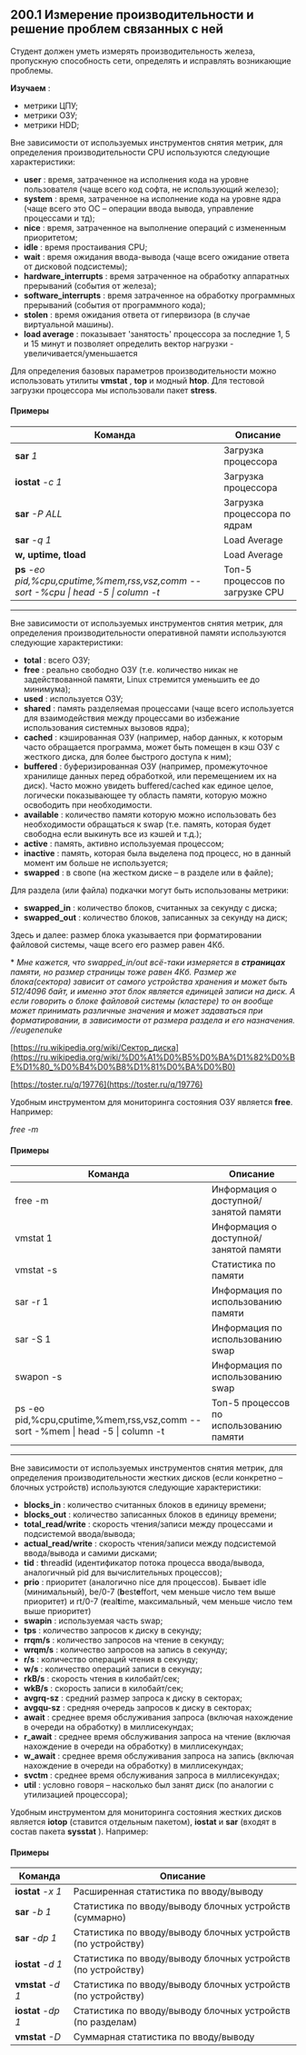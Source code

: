 ## 200.1 Измерение производительности и решение проблем связанных с ней

Студент должен уметь измерять производительность железа, пропускную способность сети, определять и исправлять возникающие проблемы.

**Изучаем** :

- метрики ЦПУ;
- метрики ОЗУ;
- метрики HDD;

Вне зависимости от используемых инструментов снятия метрик, для определения производительности CPU используются следующие характеристики:

- **user** : время, затраченное на исполнения кода на уровне пользователя (чаще всего код софта, не использующий железо);
- **system** : время, затраченное на исполнение кода на уровне ядра (чаще всего это ОС – операции ввода вывода, управление процессами и тд);
- **nice** : время, затраченное на выполнение операций с измененным приоритетом;
- **idle** : время простаивания CPU;
- **wait** : время ожидания ввода-вывода (чаще всего ожидание ответа от дисковой подсистемы);
- **hardware_interrupts** : время затраченное на обработку аппаратных прерываний (события от железа);
- **software_interrupts** : время затраченное на обработку программных прерываний (события от программного кода);
- **stolen** : время ожидания ответа от гипервизора (в случае виртуальной машины).
- **load average** : показывает 'занятость' процессора за последние 1, 5 и 15 минут и позволяет определить вектор нагрузки - увеличивается/уменьшается

Для определения базовых параметров производительности можно использовать утилиты **vmstat** , **top** и модный **htop**. Для тестовой загрузки процессора мы использовали пакет **stress**.

#### Примеры
Команда | Описание
--- | ---
**sar** *1* | Загрузка процессора
**iostat** *-c 1*| Загрузка процессора
**sar** *-P ALL* | Загрузка процессора по ядрам
**sar** *-q 1* | Load Average
**w, uptime, tload** | Load Average
**ps** *-eo pid,%cpu,cputime,%mem,rss,vsz,comm --sort -%cpu \| head -5 \| column -t* | Топ-5 процессов по загрузке CPU

------------------------------

Вне зависимости от используемых инструментов снятия метрик, для определения производительности оперативной памяти используются следующие характеристики:

- **total** : всего ОЗУ;
- **free** : реально свободно ОЗУ (т.е. количество никак не задействованной памяти, Linux стремится уменьшить ее до минимума);
- **used** : используется ОЗУ;
- **shared** : память разделяемая процессами (чаще всего используется для взаимодействия между процессами во избежание использования системных вызовов ядра);
- **cached** : кэшированная ОЗУ (например, набор данных, к которым часто обращается программа, может быть помещен в кэш ОЗУ с жесткого диска, для более быстрого доступа к ним);
- **buffered** : буферизированная ОЗУ (например, промежуточное хранилище данных перед обработкой, или перемещением их на диск). Часто можно увидеть buffered/cached как единое целое, логически показывающее ту область памяти, которую можно освободить при необходимости.
- **available** : количество памяти которую можно использовать без необходимости обращаться к swap (т.е. память, которая будет свободна если выкинуть все из кэшей и т.д.);
- **active** : память, активно используемая процессом;
- **inactive** : память, которая была выделена под процесс, но в данный момент им больше не используется;
- **swapped** : в свопе (на жестком диске – в разделе или в файле);

Для раздела (или файла) подкачки могут быть использованы метрики:

- **swapped_in** : количество блоков, считанных за секунду с диска;
- **swapped_out** : количество блоков, записанных  за секунду на диск;

Здесь и далее: размер блока указывается при форматировании файловой системы, чаще всего его размер равен 4Кб.

\* _Мне кажется, что swapped_in/out всё-таки измеряется в **страницах** памяти, но размер страницы тоже равен 4Кб. Размер же блока(сектора) зависит от самого устройства хранения и может быть 512/4096 байт, и именно этот блок является единицей записи на диск. А если говорить о блоке файловой системы (кластере) то он вообще может принимать различные значения и может задаваться при форматировании, в зависимости от размера раздела и его назначения. //eugenenuke_

[https://ru.wikipedia.org/wiki/Сектор_диска](https://ru.wikipedia.org/wiki/%D0%A1%D0%B5%D0%BA%D1%82%D0%BE%D1%80_%D0%B4%D0%B8%D1%81%D0%BA%D0%B0)

[https://toster.ru/q/19776](https://toster.ru/q/19776)

Удобным инструментом для мониторинга состояния ОЗУ является **free**. Например:

_free -m_

#### Примеры
Команда | Описание
--- | ---
free -m | Информация о доступной/занятой памяти
vmstat 1 | Информация о доступной/занятой памяти
vmstat -s | Статистика по памяти
sar -r 1 | Информация по использованию памяти
sar -S 1 | Информация по использованию swap
swapon -s | Информация по использованию swap
ps -eo pid,%cpu,cputime,%mem,rss,vsz,comm --sort -%mem \| head -5 \| column -t | Топ-5 процессов по использованию памяти

------------------------------

Вне зависимости от используемых инструментов снятия метрик, для определения производительности жестких дисков (если конкретно – блочных устройств) используются следующие характеристики:

- **blocks_in** : количество считанных блоков в единицу времени;
- **blocks_out** : количество записанных блоков в единицу времени;
- **total_read/write** : скорость чтения/записи между процессами и подсистемой ввода/вывода;
- **actual_read/write** : скорость чтения/записи между подсистемой ввода/вывода и самими дисками;
- **tid** : **t**hread**i**d (идентификатор потока процесса ввода/вывода, аналогичный pid для вычислительных процессов);
- **prio** : приоритет (аналогично nice для процессов). Бывает idle (минимальный), be/0-7 (**b**est**e**ffort, чем меньше число тем выше приоритет) и rt/0-7 (**r**eal**t**ime, максимальный, чем меньше число тем выше приоритет)
- **swapin** : используемая часть swap;
- **tps** : количество запросов к диску в секунду;
- **rrqm/s** : количество запросов на чтение в секунду;
- **wrqm/s** : количество запросов на запись в секунду;
- **r/s** : количество операций чтения в секунду;
- **w/s** : количество операций записи в секунду;
- **rkB/s** : скорость чтения в килобайт/сек;
- **wkB/s** : скорость записи в килобайт/сек;
- **avgrq-sz** : средний размер запроса к диску в секторах;
- **avgqu-sz** : средняя очередь запросов к диску в секторах;
- **await** : среднее время обслуживания запроса (включая нахождение в очереди на обработку) в миллисекундах;
- **r_await** : среднее время обслуживания запроса на чтение (включая нахождение в очереди на обработку) в миллисекундах;
- **w_await** : среднее время обслуживания запроса на запись (включая нахождение в очереди на обработку) в миллисекундах;
- **svctm** : среднее время обслуживания запроса в миллисекундах;
- **util** : условно говоря – насколько был занят диск (по аналогии с утилизацией процессора);

Удобным инструментом для мониторинга состояния жестких дисков является **iotop** (ставится отдельным пакетом), **iostat** и **sar** (входят в состав пакета **sysstat** ). Например:

#### Примеры
Команда | Описание
--- | ---
**iostat** *-x 1* | Расширенная статистика по вводу/выводу
**sar** *-b 1* | Статистика по вводу/выводу блочных устройств (суммарно)
**sar** *-dp 1* | Статистика по вводу/выводу блочных устройств (по устройству)
**iostat** *-d 1* | Статистика по вводу/выводу блочных устройств (по устройству)
**vmstat** *-d 1* | Статистика по вводу/выводу блочных устройств (по устройству)
**iostat** *-dp 1* | Статистика по вводу/выводу блочных устройств (по разделам)
**vmstat** *-D* | Суммарная статистика по вводу/выводу
